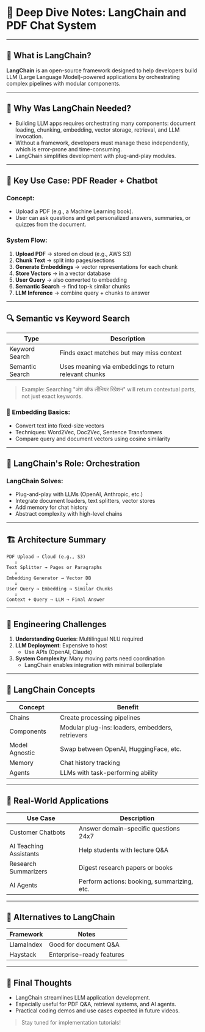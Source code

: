 # 📘 Deep Dive Notes: LangChain and PDF Chat System

---

## 🌟 What is LangChain?

**LangChain** is an open-source framework designed to help developers build LLM (Large Language Model)-powered applications by orchestrating complex pipelines with modular components.

---

## 🧩 Why Was LangChain Needed?

- Building LLM apps requires orchestrating many components: document loading, chunking, embedding, vector storage, retrieval, and LLM invocation.
- Without a framework, developers must manage these independently, which is error-prone and time-consuming.
- LangChain simplifies development with plug-and-play modules.

---

## 📄 Key Use Case: PDF Reader + Chatbot

### Concept:

- Upload a PDF (e.g., a Machine Learning book).
- User can ask questions and get personalized answers, summaries, or quizzes from the document.

### System Flow:

1. **Upload PDF** → stored on cloud (e.g., AWS S3)
2. **Chunk Text** → split into pages/sections
3. **Generate Embeddings** → vector representations for each chunk
4. **Store Vectors** → in a vector database
5. **User Query** → also converted to embedding
6. **Semantic Search** → find top-k similar chunks
7. **LLM Inference** → combine query + chunks to answer

---

## 🔍 Semantic vs Keyword Search

| Type            | Description                                           |
| --------------- | ----------------------------------------------------- |
| Keyword Search  | Finds exact matches but may miss context              |
| Semantic Search | Uses meaning via embeddings to return relevant chunks |

> Example: Searching "अंश ऑफ लीनियर रिग्रेशन" will return contextual parts, not just exact keywords.

### 🔢 Embedding Basics:

- Convert text into fixed-size vectors
- Techniques: Word2Vec, Doc2Vec, Sentence Transformers
- Compare query and document vectors using cosine similarity

---

## 🧠 LangChain's Role: Orchestration

### LangChain Solves:

- Plug-and-play with LLMs (OpenAI, Anthropic, etc.)
- Integrate document loaders, text splitters, vector stores
- Add memory for chat history
- Abstract complexity with high-level chains

---

## 🏗️ Architecture Summary

```
PDF Upload → Cloud (e.g., S3)
   ↓
Text Splitter → Pages or Paragraphs
   ↓
Embedding Generator → Vector DB
   ↓                         ↓
User Query → Embedding → Similar Chunks
   ↓
Context + Query → LLM → Final Answer
```

---

## 🚧 Engineering Challenges

1. **Understanding Queries**: Multilingual NLU required
2. **LLM Deployment**: Expensive to host
   - Use APIs (OpenAI, Claude)
3. **System Complexity**: Many moving parts need coordination
   - LangChain enables integration with minimal boilerplate

---

## 🔗 LangChain Concepts

| Concept        | Benefit                                          |
| -------------- | ------------------------------------------------ |
| Chains         | Create processing pipelines                      |
| Components     | Modular plug-ins: loaders, embedders, retrievers |
| Model Agnostic | Swap between OpenAI, HuggingFace, etc.           |
| Memory         | Chat history tracking                            |
| Agents         | LLMs with task-performing ability                |

---

## 💼 Real-World Applications

| Use Case               | Description                                 |
| ---------------------- | ------------------------------------------- |
| Customer Chatbots      | Answer domain-specific questions 24x7       |
| AI Teaching Assistants | Help students with lecture Q&A              |
| Research Summarizers   | Digest research papers or books             |
| AI Agents              | Perform actions: booking, summarizing, etc. |

---

## 🔄 Alternatives to LangChain

| Framework  | Notes                     |
| ---------- | ------------------------- |
| LlamaIndex | Good for document Q&A     |
| Haystack   | Enterprise-ready features |

---

## 🎯 Final Thoughts

- LangChain streamlines LLM application development.
- Especially useful for PDF Q&A, retrieval systems, and AI agents.
- Practical coding demos and use cases expected in future videos.

> Stay tuned for implementation tutorials!

